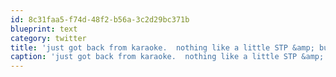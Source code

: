 ```yaml
---
id: 8c31faa5-f74d-48f2-b56a-3c2d29bc371b
blueprint: text
category: twitter
title: 'just got back from karaoke.  nothing like a little STP &amp; busta move'
caption: 'just got back from karaoke.  nothing like a little STP &amp; busta move'
---
```

